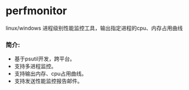 perfmonitor
===========

linux/windows 进程级别性能监控工具，输出指定进程的cpu、内存占用曲线

### 简介:
* 基于psutil开发，跨平台。
* 支持多进程监控。
* 支持输出内存、cpu占用曲线。
* 支持发送性能监控报告邮件。
